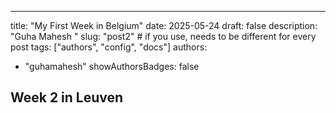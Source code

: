 ---
title: "My First Week in Belgium"
date: 2025-05-24
draft: false
description: "Guha Mahesh "
slug: "post2" # if you use, needs to be different for every post
tags: ["authors", "config", "docs"]
authors:
  - "guhamahesh"
showAuthorsBadges: false

## Week 2 in Leuven

